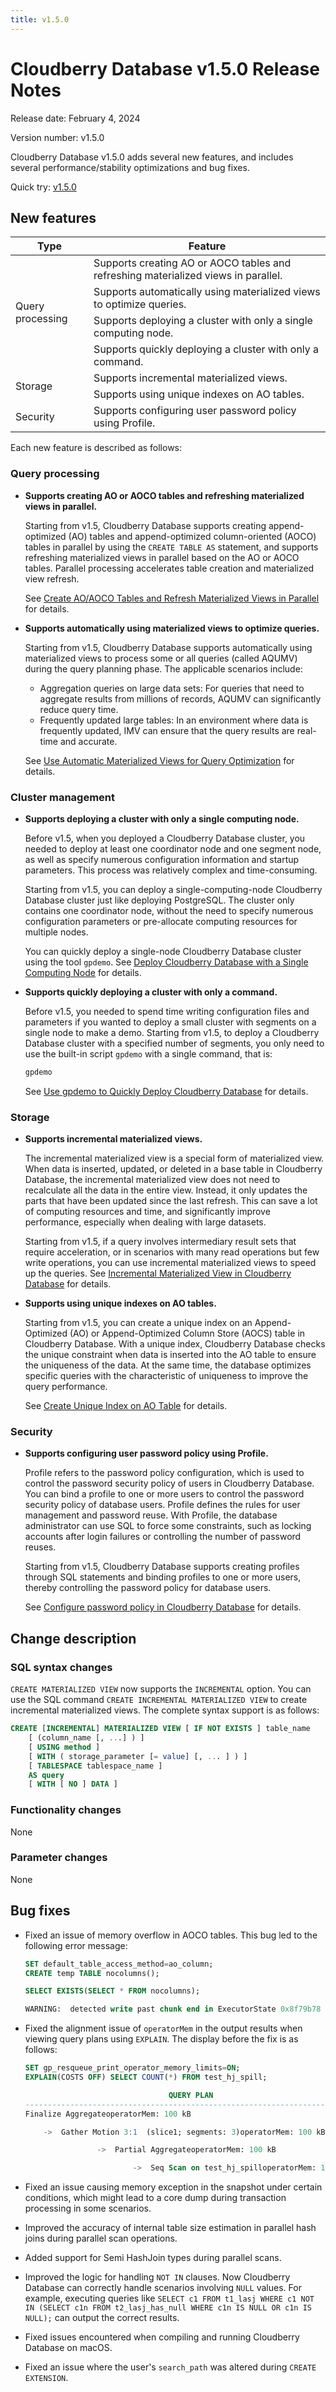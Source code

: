 ```yaml
---
title: v1.5.0
---
```


# Cloudberry Database v1.5.0 Release Notes

Release date: February 4, 2024

Version number: v1.5.0

Cloudberry Database v1.5.0 adds several new features, and includes several performance/stability optimizations and bug fixes.

Quick try: [v1.5.0](https://github.com/cloudberrydb/cloudberrydb/releases/tag/v1.5.0)

## New features

<table>
<thead>
  <tr>
    <th>Type</th>
    <th>Feature</th>
  </tr>
</thead>
<tbody>
  <tr>
    <td rowspan="4">Query processing</td>
    <td>Supports creating AO or AOCO tables and refreshing materialized views in parallel.</td>
  </tr>
  <tr>
    <td>Supports automatically using materialized views to optimize queries.</td>
  </tr>
  <tr>
    <td>Supports deploying a cluster with only a single computing node.</td>
  </tr>
  <tr>
    <td>Supports quickly deploying a cluster with only a command.</td>
  </tr>
  <tr>
    <td rowspan="2">Storage</td>
    <td>Supports incremental materialized views.</td>
  </tr>
  <tr>
    <td>Supports using unique indexes on AO tables.</td>
  </tr>
  <tr>
    <td>Security</td>
    <td>Supports configuring user password policy using Profile.</td>
  </tr>
</tbody>
</table>

Each new feature is described as follows:

### Query processing

- **Supports creating AO or AOCO tables and refreshing materialized views in parallel.**

    Starting from v1.5, Cloudberry Database supports creating append-optimized (AO) tables and append-optimized column-oriented (AOCO) tables in parallel by using the `CREATE TABLE AS` statement, and supports refreshing materialized views in parallel based on the AO or AOCO tables. Parallel processing accelerates table creation and materialized view refresh.

    See [Create AO/AOCO Tables and Refresh Materialized Views in Parallel](/docs/parallel-create-ao-refresh-mv.md) for details.

- **Supports automatically using materialized views to optimize queries.**

    Starting from v1.5, Cloudberry Database supports automatically using materialized views to process some or all queries (called AQUMV) during the query planning phase. The applicable scenarios include:

    - Aggregation queries on large data sets: For queries that need to aggregate results from millions of records, AQUMV can significantly reduce query time.
    - Frequently updated large tables: In an environment where data is frequently updated, IMV can ensure that the query results are real-time and accurate.

    See [Use Automatic Materialized Views for Query Optimization](/docs/use-auto-materialized-view-to-answer-queries.md) for details.

### Cluster management

- **Supports deploying a cluster with only a single computing node.**

    Before v1.5, when you deployed a Cloudberry Database cluster, you needed to deploy at least one coordinator node and one segment node, as well as specify numerous configuration information and startup parameters. This process was relatively complex and time-consuming.

    Starting from v1.5, you can deploy a single-computing-node Cloudberry Database cluster just like deploying PostgreSQL. The cluster only contains one coordinator node, without the need to specify numerous configuration parameters or pre-allocate computing resources for multiple nodes.

    You can quickly deploy a single-node Cloudberry Database cluster using the tool `gpdemo`. See [Deploy Cloudberry Database with a Single Computing Node](/docs/deploy-cbdb-with-single-node.md) for details.

- **Supports quickly deploying a cluster with only a command.**

    Before v1.5, you needed to spend time writing configuration files and parameters if you wanted to deploy a small cluster with segments on a single node to make a demo. Starting from v1.5, to deploy a Cloudberry Database cluster with a specified number of segments, you only need to use the built-in script `gpdemo`  with a single command, that is:

    ```bash
    gpdemo
    ```

    See [Use gpdemo to Quickly Deploy Cloudberry Database](/docs/sys-utilities/gpdemo.md) for details.

### Storage

- **Supports incremental materialized views.**

    The incremental materialized view is a special form of materialized view. When data is inserted, updated, or deleted in a base table in Cloudberry Database, the incremental materialized view does not need to recalculate all the data in the entire view. Instead, it only updates the parts that have been updated since the last refresh. This can save a lot of computing resources and time, and significantly improve performance, especially when dealing with large datasets.

    Starting from v1.5, if a query involves intermediary result sets that require acceleration, or in scenarios with many read operations but few write operations, you can use incremental materialized views to speed up the queries. See [Incremental Materialized View in Cloudberry Database](/docs/use-incremental-materialized-view.md) for details.

- **Supports using unique indexes on AO tables.**

    Starting from v1.5, you can create a unique index on an Append-Optimized (AO) or Append-Optimized Column Store (AOCS) table in Cloudberry Database. With a unique index, Cloudberry Database checks the unique constraint when data is inserted into the AO table to ensure the uniqueness of the data. At the same time, the database optimizes specific queries with the characteristic of uniqueness to improve the query performance.

    See [Create Unique Index on AO Table](/docs/use-unique-index-on-ao-tables.md) for details.

### Security

- **Supports configuring user password policy using Profile.**

    Profile refers to the password policy configuration, which is used to control the password security policy of users in Cloudberry Database. You can bind  a profile to one or more users to control the password security policy of database users. Profile defines the rules for user management and password reuse. With Profile, the database administrator can use SQL to force some constraints, such as locking accounts after login failures or controlling the number of password reuses.

    Starting from v1.5, Cloudberry Database supports creating profiles through SQL statements and binding profiles to one or more users, thereby controlling the password policy for database users.

    See [Configure password policy in Cloudberry Database](/docs/set-password-profile.md) for details.

## Change description

### SQL syntax changes

`CREATE MATERIALIZED VIEW` now supports the `INCREMENTAL` option. You can use the SQL command `CREATE INCREMENTAL MATERIALIZED VIEW` to create incremental materialized views. The complete syntax support is as follows:

```sql
CREATE [INCREMENTAL] MATERIALIZED VIEW [ IF NOT EXISTS ] table_name
    [ (column_name [, ...] ) ]
    [ USING method ]
    [ WITH ( storage_parameter [= value] [, ... ] ) ]
    [ TABLESPACE tablespace_name ]
    AS query
    [ WITH [ NO ] DATA ]
```

### Functionality changes

None

### Parameter changes

None

## Bug fixes

- Fixed an issue of memory overflow in AOCO tables. This bug led to the following error message:

    ```sql
    SET default_table_access_method=ao_column;
    CREATE temp TABLE nocolumns();

    SELECT EXISTS(SELECT * FROM nocolumns);

    WARNING:  detected write past chunk end in ExecutorState 0x8f79b78  (seg0 slice1 127.0.1.1:7002 pid=16215)
    ```

- Fixed the alignment issue of `operatorMem` in the output results when viewing query plans using `EXPLAIN`. The display before the fix is as follows:

    ```sql
    SET gp_resqueue_print_operator_memory_limits=ON;
    EXPLAIN(COSTS OFF) SELECT COUNT(*) FROM test_hj_spill;

                                    QUERY PLAN
    ----------------------------------------------------------------------------
    Finalize AggregateoperatorMem: 100 kB

        ->  Gather Motion 3:1  (slice1; segments: 3)operatorMem: 100 kB

                    ->  Partial AggregateoperatorMem: 100 kB

                            ->  Seq Scan on test_hj_spilloperatorMem: 100 kB
    ```

- Fixed an issue causing memory exception in the snapshot under certain conditions, which might lead to a core dump during transaction processing in some scenarios.
- Improved the accuracy of internal table size estimation in parallel hash joins during parallel scan operations.
- Added support for Semi HashJoin types during parallel scans.
- Improved the logic for handling `NOT IN` clauses. Now Cloudberry Database can correctly handle scenarios involving `NULL` values. For example, executing queries like `SELECT c1 FROM t1_lasj WHERE c1 NOT IN (SELECT c1n FROM t2_lasj_has_null WHERE c1n IS NULL OR c1n IS NULL);` can output the correct results.
- Fixed issues encountered when compiling and running Cloudberry Database on macOS.
- Fixed an issue where the user's `search_path` was altered during `CREATE EXTENSION`.
